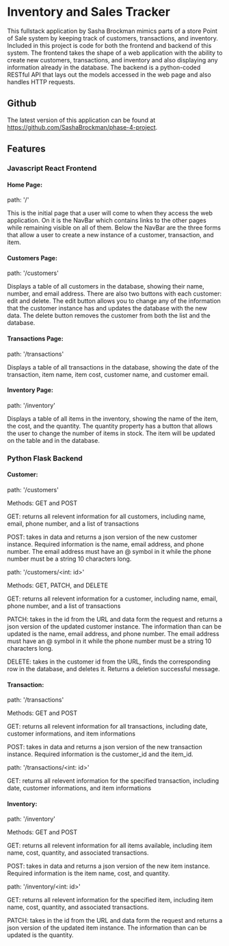# Inventory and Sales Tracker

This fullstack application by Sasha Brockman mimics parts of a store Point of Sale system by keeping track of customers, transactions, and inventory. Included in this project is code for both the frontend and backend of this system. The frontend takes the shape of a web application with the ability to create new customers, transactions, and inventory and also displaying any information already in the database. The backend is a python-coded RESTful API that lays out the models accessed in the web page and also handles HTTP requests.


## Github

The latest version of this application can be found at https://github.com/SashaBrockman/phase-4-project.


## Features

### Javascript React Frontend

#### Home Page:

path: '/'

This is the initial page that a user will come to when they access the web application. On it is the NavBar which contains links to the other pages while remaining visible on all of them. Below the NavBar are the three forms that allow a user to create a new instance of a customer, transaction, and item.


#### Customers Page:

path: '/customers'

Displays a table of all customers in the database, showing their name, number, and email address. There are also two buttons with each customer: edit and delete. The edit button allows you to change any of the information that the customer instance has and updates the database with the new data. The delete button removes the customer from both the list and the database.


#### Transactions Page:

path: '/transactions'

Displays a table of all transactions in the database, showing the date of the transaction, item name, item cost, customer name, and customer email.


#### Inventory Page:

path: '/inventory'

Displays a table of all items in the inventory, showing the name of the item, the cost, and the quantity. The quantity property has a button that allows the user to change the number of items in stock. The item will be updated on the table and in the database.


### Python Flask Backend

#### Customer:

path: '/customers' 

Methods: GET and POST

  GET: returns all relevent information for all customers, including name, email, phone number, and a list of transactions

  POST: takes in data and returns a json version of the new customer instance. Required information is the name, email address, and phone number. The email address must have an @ symbol in it while the phone number must be a string 10 characters long.

path: '/customers/<int: id>'

Methods: GET, PATCH, and DELETE

  GET: returns all relevent information for a customer, including name, email, phone number, and a list of transactions

  PATCH: takes in the id from the URL and data form the request and returns a json version of the updated customer instance. The information than can be updated is the name, email address, and phone number. The email address must have an @ symbol in it while the phone number must be a string 10 characters long.

  DELETE: takes in the customer id from the URL, finds the corresponding row in the database, and deletes it. Returns a deletion successful message.


#### Transaction:

path: '/transactions'

Methods: GET and POST

  GET: returns all relevent information for all transactions, including date, customer informations, and item informations

  POST: takes in data and returns a json version of the new transaction instance. Required information is the customer_id and the item_id.

path: '/transactions/<int: id>'

  GET: returns all relevent information for the specified transaction, including date, customer informations, and item informations


#### Inventory:

path: '/inventory'

Methods: GET and POST

  GET: returns all relevent information for all items available, including item name, cost, quantity, and associated transactions.

  POST: takes in data and returns a json version of the new item instance. Required information is the item name, cost, and quantity.

path: '/inventory/<int: id>'

  GET: returns all relevent information for the specified item, including item name, cost, quantity, and associated transactions.

  PATCH: takes in the id from the URL and data form the request and returns a json version of the updated item instance. The information than can be updated is the quantity.
